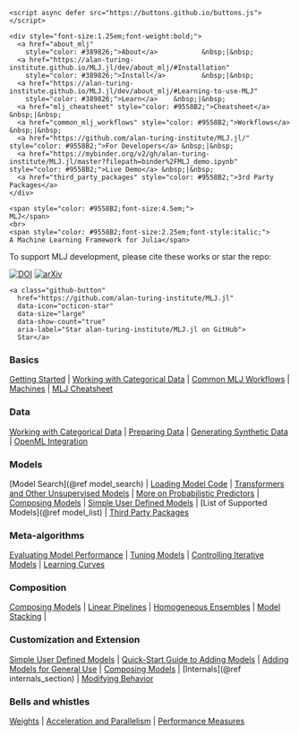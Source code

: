 ```@raw html
<script async defer src="https://buttons.github.io/buttons.js"></script>

<div style="font-size:1.25em;font-weight:bold;">
  <a href="about_mlj"
    style="color: #389826;">About</a>           &nbsp;|&nbsp;
  <a href="https://alan-turing-institute.github.io/MLJ.jl/dev/about_mlj/#Installation" 
    style="color: #389826;">Install</a>         &nbsp;|&nbsp;
  <a href="https://alan-turing-institute.github.io/MLJ.jl/dev/about_mlj/#Learning-to-use-MLJ"
    style="color: #389826;">Learn</a>    &nbsp;|&nbsp;
  <a href="mlj_cheatsheet" style="color: #9558B2;">Cheatsheet</a>       &nbsp;|&nbsp;
  <a href="common_mlj_workflows" style="color: #9558B2;">Workflows</a>  &nbsp;|&nbsp;
  <a href="https://github.com/alan-turing-institute/MLJ.jl/" style="color: #9558B2;">For Developers</a> &nbsp;|&nbsp;
  <a href="https://mybinder.org/v2/gh/alan-turing-institute/MLJ.jl/master?filepath=binder%2FMLJ_demo.ipynb" style="color: #9558B2;">Live Demo</a> &nbsp;|&nbsp;
  <a href="third_party_packages" style="color: #9558B2;">3rd Party Packages</a>
</div>

<span style="color: #9558B2;font-size:4.5em;">
MLJ</span>
<br>
<span style="color: #9558B2;font-size:2.25em;font-style:italic;">
A Machine Learning Framework for Julia</span>
```

To support MLJ development, please cite these works or star the repo:

[![DOI](https://joss.theoj.org/papers/10.21105/joss.02704/status.svg)](https://doi.org/10.21105/joss.02704)  [![arXiv](https://img.shields.io/badge/arXiv-2012.15505-<COLOR>.svg)](https://arxiv.org/abs/2012.15505)

```@raw html
<a class="github-button" 
  href="https://github.com/alan-turing-institute/MLJ.jl" 
  data-icon="octicon-star" 
  data-size="large" 
  data-show-count="true" 
  aria-label="Star alan-turing-institute/MLJ.jl on GitHub">
  Star</a>
```

### Basics
[Getting Started](@ref) | 
[Working with Categorical Data](@ref) | 
[Common MLJ Workflows](@ref) |
[Machines](@ref) |
[MLJ Cheatsheet](@ref) 

### Data
[Working with Categorical Data](@ref) | 
[Preparing Data](@ref) |
[Generating Synthetic Data](@ref) |
[OpenML Integration](@ref)

### Models
[Model Search](@ref model_search) |
[Loading Model Code](@ref) |
[Transformers and Other Unsupervised Models](@ref) |
[More on Probabilistic Predictors](@ref) |
[Composing Models](@ref) |
[Simple User Defined Models](@ref) |
[List of Supported Models](@ref model_list) |
[Third Party Packages](@ref) 

### Meta-algorithms
[Evaluating Model Performance](@ref) |
[Tuning Models](@ref) |
[Controlling Iterative Models](@ref) |
[Learning Curves](@ref)

### Composition
[Composing Models](@ref) |
[Linear Pipelines](@ref) |
[Homogeneous Ensembles](@ref) |
[Model Stacking](@ref) |

### Customization and Extension
[Simple User Defined Models](@ref) |
[Quick-Start Guide to Adding Models](@ref) |
[Adding Models for General Use](@ref) |
[Composing Models](@ref) |
[Internals](@ref internals_section) |
[Modifying Behavior](@ref)

### Bells and whistles
[Weights](@ref) |
[Acceleration and Parallelism](@ref) |
[Performance Measures](@ref) 



